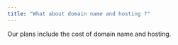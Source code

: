 ```yaml
---
title: "What about domain name and hosting ?"
---
```

Our plans include the cost of domain name and hosting.